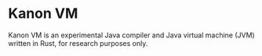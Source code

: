 Kanon VM
========

Kanon VM is an experimental Java compiler and Java virtual machine (JVM) written 
in Rust, for research purposes only.


